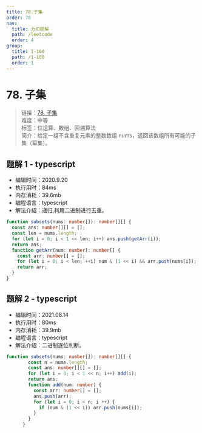 ```yaml
---
title: 78.子集
order: 78
nav:
  title: 力扣题解
  path: /leetcode
  order: 4
group:
  title: 1-100
  path: /1-100
  order: 1
---
```


# 78. 子集

> 链接：[78. 子集](https://leetcode-cn.com/problems/subsets/)  
> 难度：中等  
> 标签：位运算、数组、回溯算法  
> 简介：给定一组不含重复元素的整数数组 nums，返回该数组所有可能的子集（幂集）。

## 题解 1 - typescript

- 编辑时间：2020.9.20
- 执行用时：84ms
- 内存消耗：39.6mb
- 编程语言：typescript
- 解法介绍：递归,利用二进制进行去重。

```typescript
function subsets(nums: number[]): number[][] {
  const ans: number[][] = [];
  const len = nums.length;
  for (let i = 0; i < 1 << len; i++) ans.push(getArr(i));
  return ans;
  function getArr(num: number): number[] {
    const arr: number[] = [];
    for (let i = 0; i < len; ++i) num & (1 << i) && arr.push(nums[i]);
    return arr;
  }
}
```
## 题解 2 - typescript
- 编辑时间：2021.08.14
- 执行用时：80ms
- 内存消耗：39.9mb
- 编程语言：typescript
- 解法介绍：二进制逐位判断。
```typescript
function subsets(nums: number[]): number[][] {
        const n = nums.length;
        const ans: number[][] = [];
        for (let i = 0; i < 1 << n; i++) add(i);
        return ans;
        function add(num: number) {
          const arr: number[] = [];
          ans.push(arr);
          for (let i = 0; i < n; i ++) {
            if (num & (1 << i)) arr.push(nums[i]);
          }
        }
      }
      
```
